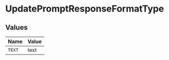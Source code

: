 # UpdatePromptResponseFormatType


## Values

| Name   | Value  |
| ------ | ------ |
| `TEXT` | text   |